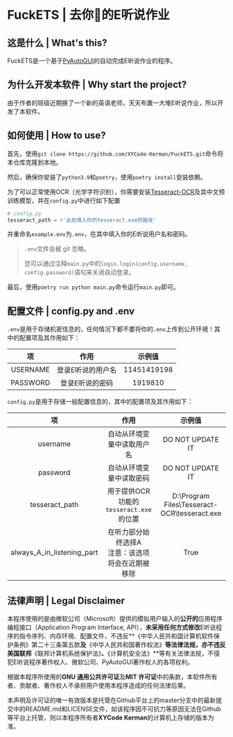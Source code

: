 # FuckETS | 去你🐎的E听说作业

## 这是什么 | What's this?

FuckETS是一个基于[PyAutoGUI](https://github.com/asweigart/pyautogui)的自动完成E听说作业的程序。

## 为什么开发本软件 | Why start the project?

由于作者的班级近期换了一个新的英语老师，天天布置一大堆E听说作业，所以开发了本软件。

## 如何使用 | How to use?

首先，使用`git clone https://github.com/XYCode-Kerman/FuckETS.git`命令将本仓库克隆到本地。

然后，确保你安装了`python3.9`和`poetry`，使用`poetry install`安装依赖。

为了可以正常使用OCR（光学字符识别），你需要安装[Tesseract-OCR](https://github.com/tesseract-ocr/tesseract)及其中文预训练模型，并在`config.py`中进行如下配置

```python
# config.py
tesseract_path = r'此处填入你的tesseract.exe的路径'
```

并重命名`example.env`为`.env`，在其中填入你的E听说用户名和密码。

> `.env`文件会被 git 忽略。
>
> 您可以通过注释`main.py`中的`login.login(config.username, config.password)`语句来关闭自动登录。

最后，使用`poetry run python main.py`命令运行`main.py`即可。

## 配置文件 | config.py and .env

`.env`是用于存储机密信息的，任何情况下都不要将你的`.env`上传到公开环境！其中的配置项及其作用如下：

|    项    |       作用        |   示例值    |
| :------: | :---------------: | :---------: |
| USERNAME | 登录E听说的用户名 | 11451419198 |
| PASSWORD |  登录E听说的密码  |   1919810   |

`config.py`是用于存储一般配置信息的，其中的配置项及其作用如下：

|             项             |                         作用                          |                    示例值                    |
| :------------------------: | :---------------------------------------------------: | :------------------------------------------: |
|          username          |              自动从环境变量中读取用户名               |               DO NOT UPDATE IT               |
|          password          |               自动从环境变量中读取密码                |               DO NOT UPDATE IT               |
|       tesseract_path       |        用于提供OCR功能的`tesseract.exe`的位置         | D:\Program Files\Tesseract-OCR\tesseract.exe |
| always_A_in_listening_part | 在听力部分始终选择A<br />注意：该选项将会在近期被移除 |                     True                     |

## 法律声明 | Legal Disclaimer

本程序使用的是由微软公司（Microsoft）提供的模拟用户输入的**公开的**应用程序编程接口（Application Program Interface, API），**未采用任何方式修改**E听说程序的指令序列、内存环境、配置文件，不违反**《中华人民共和国计算机软件保护条例》第二十三条第五款**及**《中华人民共和国著作权法》**等法律法规，亦不违反美国联邦**《联邦计算机系统保护法》**、**《计算机安全法》**等有关法律法规，不侵犯E听说程序著作权人、微软公司、PyAutoGUI著作权人的各项权利。

根据本程序所使用的**GNU 通用公共许可证**及**MIT 许可证**中的条款，本软件所有者、贡献者、著作权人不承担用户使用本程序造成的任何法律后果。

本声明及许可证的唯一有效版本是托管在Github平台上的master分支中的最新提交中的README.md和LICENSE文件，如该程序因不可抗力等原因无法在Github等平台上托管，则以本程序所有者**XYCode Kerman**的计算机上存储的版本为准。
